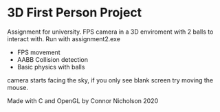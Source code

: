 # 3D First Person Project
Assignment for university. FPS camera in a 3D enviroment with 2 balls to interact with. Run with assignment2.exe
- FPS movement
- AABB Collision detection
- Basic physics with balls

camera starts facing the sky, if you only see blank screen try moving the mouse.

Made with C and OpenGL by Connor Nicholson 2020
